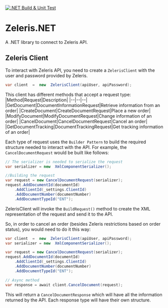 
[![.NET Build & Unit Test](https://github.com/adearriba/Zeleris.NET/actions/workflows/dotnet.yml/badge.svg)](https://github.com/adearriba/Zeleris.NET/actions/workflows/dotnet.yml)

# Zeleris.NET
 A .NET library to connect to Zeleris API.

## Zeleris Client
To interact with Zeleris API, you need to create a ``ZelerisClient`` with the user and password provided by Zeleris.

```csharp
var client  =  new  ZelerisClient(apiUser, apiPassword);
```

This client has different methods that accept a request type:
|Method|Request|Description|
|--|--|--|
|GetDocument|DocumentInformationRequest|Retrieve information from an order|
|CreateDocument|CreateDocumentRequest|Place a new order|
|ModifyDocument|ModifyDocumentRequest|Change information of an order|
|CancelDocument|CancelDocumentRequest|Cancel an order|
|GetDocumentTracking|DocumentTrackingRequest|Get tracking information of an order|

Each type of request uses the ``Builder Pattern`` to build the required structure needed to interact with the API. For example, the ``CancelDocumentRequest`` would be built like follows:

```csharp
// The serializer is needed to serialize the request
var serializer = new  XmlComponentSerializer();

//Building the request
var request = new CancelDocumentRequest(serializer);
request.AddDocumentId(documentId)
	.AddClientId(_settings.ClientId)
	.AddDocumentNumber(documentNumber)
	.AddDocumentTypeId("ENT");
```

ZelerisClient will invoke the ``BuildRequest()`` method to create the XML representation of the request and send it to the API.

So, in order to cancel an order (besides Zeleris restrictions based on order status), you would need to do it this way:

```csharp
var client  =  new  ZelerisClient(apiUser, apiPassword);
var serializer = new  XmlComponentSerializer();

var request = new CancelDocumentRequest(serializer);
request.AddDocumentId(documentId)
	.AddClientId(_settings.ClientId)
	.AddDocumentNumber(documentNumber)
	.AddDocumentTypeId("ENT");

// Async method
var response = await client.CancelDocument(request);
```

This will return a ``CancelDocumentResponse`` which will have all the information returned by the API. Each response type will have their own structure.
